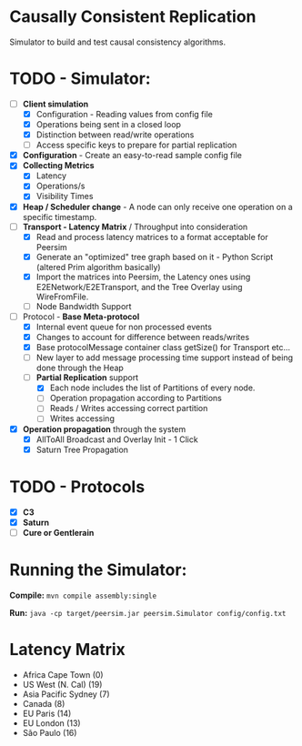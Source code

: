 # Causally Consistent Replication
Simulator to build and test causal consistency algorithms.

# TODO - Simulator:
- [ ] **Client simulation**
  - [X] Configuration - Reading values from config file
  - [X] Operations being sent in a closed loop
  - [X] Distinction between read/write operations
  - [ ] Access specific keys to prepare for partial replication
- [X] **Configuration** - Create an easy-to-read sample config file
- [X] **Collecting Metrics**
  - [X] Latency
  - [X] Operations/s
  - [X] Visibility Times
- [X] **Heap / Scheduler change** - A node can only receive one operation on a specific timestamp. 
- [ ] **Transport - Latency Matrix** / Throughput into consideration
  - [X] Read and process latency matrices to a format acceptable for Peersim
  - [X] Generate an "optimized" tree graph based on it - Python Script (altered Prim algorithm basically)
  - [X] Import the matrices into Peersim, the Latency ones using E2ENetwork/E2ETransport, and the Tree Overlay using WireFromFile. 
  - [ ] Node Bandwidth Support
- [ ] Protocol - **Base Meta-protocol**
    - [X] Internal event queue for non processed events
    - [X] Changes to account for difference between reads/writes
    - [X] Base protocolMessage container class getSize() for Transport etc...
    - [ ] New layer to add message processing time support instead of being done through the Heap
    - [ ] **Partial Replication** support
      - [X] Each node includes the list of Partitions of every node.
      - [ ] Operation propagation according to Partitions
      - [ ] Reads / Writes accessing correct partition
      - [ ] Writes accessing
- [X] **Operation propagation** through the system
  - [X] AllToAll Broadcast and Overlay Init - 1 Click
  - [X] Saturn Tree Propagation

# TODO - Protocols
- [X] **C3**
- [X] **Saturn**
- [ ] **Cure or Gentlerain**

# Running the Simulator:
**Compile:** ```mvn compile assembly:single```

**Run:** ```java -cp target/peersim.jar peersim.Simulator config/config.txt```


# Latency Matrix

- Africa Cape Town        (0)
- US West (N. Cal)        (19)
- Asia Pacific Sydney     (7) 
- Canada                  (8)
- EU Paris                (14)
- EU London               (13)
- São Paulo               (16)

